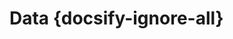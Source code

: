 # Data {docsify-ignore-all}

[](objects/controls.md ':include')

[](objects/events.md ':include')

[](objects/game.md ':include')

[](objects/job.md ':include')

[](objects/navigation.md ':include')

[](objects/substances.md ':include')

[](objects/trailers.md ':include')

[](objects/truck.md ':include')
